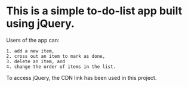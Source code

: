 # This is a simple to-do-list app built using jQuery. 

Users of the app can:  

    1. add a new item,
    2. cross out an item to mark as done,
    3. delete an item, and
    4. change the order of items in the list.

To access jQuery, the CDN link has been used in this project. 